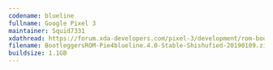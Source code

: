 ```yaml
---
codename: blueline
fullname: Google Pixel 3
maintainer: Squid7331
xdathread: https://forum.xda-developers.com/pixel-3/development/rom-bootleggersrom-3-5-shishufied-t3882432
filename: BootleggersROM-Pie4blueline.4.0-Stable-Shishufied-20190109.zip
buildsize: 1.1GB
---
```

